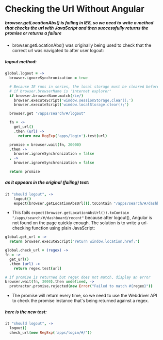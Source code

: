 # Checking the Url Without Angular

##### browser.getLocationAbs() is failing in IE8, so we need to write a method that checks the url with JavaScript and then successfully returns the promise or returns a failure

* browser.getLocationAbs() was originally being used to check that the correct url was navigated to after user logout:

##### logout method:
```coffeescript
global.logout = ->
  browser.ignoreSynchronization = true

  # Because IE runs in series, the local storage must be cleared before the spec runs
  # if browser.browserName is 'internet explorer'
  if browser.browserName.match(/ie/)
    browser.executeScript('window.sessionStorage.clear();')
    browser.executeScript('window.localStorage.clear();')

  browser.get "/apps/search/#/logout"

  fn = ->
    get_url()
    .then (url) ->
      return new RegExp('apps/login').test(url)

  promise = browser.wait(fn, 20000)
  .then ->
    browser.ignoreSynchronization = false
  , ->
    browser.ignoreSynchronization = false

  return promise
```

##### as it appears in the original (failing) test:

```coffeescript
it "should logout", ->
    logout()
    expect(browser.getLocationAbsUrl()).toContain "/apps/search/#/dashboard/recent"
```

* This fails `expect(browser.getLocationAbsUrl()).toContain "/apps/search/#/dashboard/recent"` because after logout(), Angular is not found on the page quickly enough.  The solution is to write a url-checking function using plain JavaScript:

```coffeescript
global.get_url = ->
  return browser.executeScript("return window.location.href;")

global.check_url = (regex) ->
fn = ->
  get_url()
  .then (url) ->
    return regex.test(url)

# if promise is returned but regex does not match, display an error
browser.wait(fn, 3000).then undefined, ->
  protractor.promise.rejected(new Error("Failed to match #{regex}"))
```

* The promise will return every time, so we need to use the Webdriver API to check the promise instance that's being returned against a regex.

##### here is the new test:

```coffeescript
it "should logout", ->
  logout()
  check_url(new RegExp('apps/login/#/'))
```
